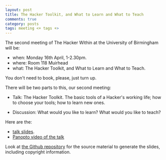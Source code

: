 ```yaml
---
layout: post
title: The Hacker Toolkit, and What to Learn and What to Teach
comments: true
category: posts
tags: meeting <+ tags +>
---
```


The second meeting of The Hacker Within at the University of Birmingham will be:

* when: Monday 16th April, 1-2.30pm.
* where: Room 118 Muirhead
* what: The Hacker Toolkit, and What to Learn and What to Teach.

You don't need to book, please, just turn up.

There will be two parts to this, our second meeting:

* Talk: The Hacker Toolkit.  The basic tools of a Hacker's working life; how
  to choose your tools; how to learn new ones.

* Discussion: What would you like to learn?  What would you like to teach?

Here are the:

* [talk
  slides](https://github.com/matthew-brett/thw-toolkit/blob/master/thw_toolkit.pdf).
* [Panopto video of the talk](https://bham.cloud.panopto.eu/Panopto/Pages/Viewer.aspx?id=e0a70311-c006-e996-3e9b-3ed6c372ae28)

Look at [the Github repository](https://github.com/matthew-brett/thw-toolkit)
for the source material to generate the slides, including copyright
information.
